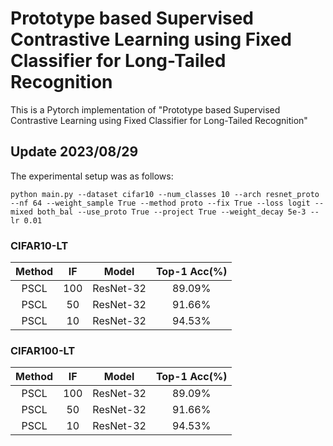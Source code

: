 # Prototype based Supervised Contrastive Learning using Fixed Classifier for Long-Tailed Recognition
This is a Pytorch implementation of "Prototype based Supervised Contrastive Learning using Fixed Classifier for Long-Tailed Recognition"

## Update 2023/08/29
> 
The experimental setup was as follows:

````
python main.py --dataset cifar10 --num_classes 10 --arch resnet_proto --nf 64 --weight_sample True --method proto --fix True --loss logit --mixed both_bal --use_proto True --project True --weight_decay 5e-3 --lr 0.01
````

### CIFAR10-LT
| Method | IF | Model | Top-1 Acc(%) |
| :---:| :---:|:---:|:---:|
| PSCL   | 100   | ResNet-32     | 89.09%    |
| PSCL   | 50    | ResNet-32     | 91.66%    |
| PSCL   | 10    | ResNet-32     | 94.53%    |

### CIFAR100-LT
| Method | IF | Model | Top-1 Acc(%) |
| :---:| :---:|:---:|:---:|
| PSCL   | 100   | ResNet-32     | 89.09%    |
| PSCL   | 50    | ResNet-32     | 91.66%    |
| PSCL   | 10    | ResNet-32     | 94.53%    |
